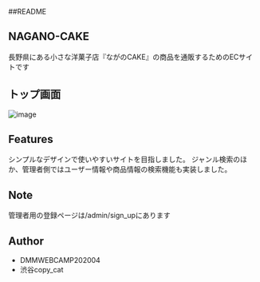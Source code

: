 ##README

## NAGANO-CAKE

長野県にある小さな洋菓子店『ながのCAKE』の商品を通販するためのECサイトです
 
## トップ画面
![image](https://user-images.githubusercontent.com/61741711/82986219-6f09a980-a030-11ea-8db3-661bda5249e1.png)

## Features
シンプルなデザインで使いやすいサイトを目指しました。
ジャンル検索のほか、管理者側ではユーザー情報や商品情報の検索機能も実装しました。
 
## Note

管理者用の登録ページは/admin/sign_upにあります

## Author
*  DMMWEBCAMP202004
*  渋谷copy_cat

